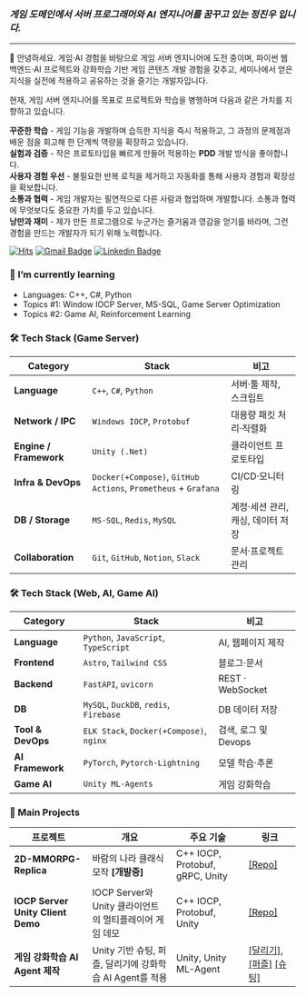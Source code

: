 ### _게임 도메인에서 서버 프로그래머와 AI 엔지니어를 꿈꾸고 있는 정진우 입니다._

---

👋 안녕하세요. 게임·AI 경험을 바탕으로 게임 서버 엔지니어에 도전 중이며, 파이썬 웹 백엔드‧AI 프로젝트와 강화학습 기반 게임 콘텐츠 개발 경험을 갖추고, 세미나에서 얻은 지식을 실전에 적용하고 공유하는 것을 즐기는 개발자입니다.


현재, 게임 서버 엔지니어를 목표로 프로젝트와 학습을 병행하며 다음과 같은 가치를 지향하고 있습니다.

**꾸준한 학습** - 게임 기능을 개발하며 습득한 지식을 즉시 적용하고, 그 과정의 문제점과 배운 점을 회고해 한 단계씩 역량을 확장하고 있습니다. <br/>
**실험과 검증** - 작은 프로토타입을 빠르게 만들어 적용하는 **PDD** 개발 방식을 좋아합니다. <br/>
**사용자 경험 우선** - 불필요한 반복 로직을 제거하고 자동화를 통해 사용자 경험과 확장성을 확보합니다. <br/>
**소통과 협력** - 게임 개발자는 필연적으로 다른 사람과 협업하며 개발합니다. 소통과 협력에 무엇보다도 중요한 가치를 두고 있습니다. <br/>
**낭만과 재미** - 제가 만든 프로그램으로 누군가는 즐거움과 영감을 얻기를 바라며, 그런 경험을 만드는 개발자가 되기 위해 노력합니다. <br/>

[![Hits](https://myhits.vercel.app/api/hit/https%3A%2F%2Fgithub.com%2Fwlsdn2749?color=green&label=Hits&size=small)](https://myhits.vercel.app)
[![Gmail Badge](https://img.shields.io/badge/-Gmail-d14836?style=flat-square&logo=Gmail&logoColor=white&link=mailto:jinwoo.jung.ai@gmail.com)](mailto:jinwoo.jung.ai@gmail.com)
[![Linkedin Badge](https://img.shields.io/badge/-LinkedIn-blue?style=flat-square&logo=Linkedin&logoColor=white&link=https://www.linkedin.com/in/serotina/)](https://www.linkedin.com/in/serotina/)
<!-- 개인 정보 -->
### 🌱 I’m currently learning
- Languages: C++, C#, Python
- Topics #1: Window IOCP Server, MS-SQL, Game Server Optimization
- Topics #2: Game AI, Reinforcement Learning


<!-- 기술 스택 Section -->

### 🛠️ Tech Stack (Game Server)
| Category | Stack | 비고 |
|-----------|-------|------|
| **Language** | `C++`, `C#`, `Python` | 서버‧툴 제작, 스크립트|
| **Network / IPC** | `Windows IOCP`, `Protobuf` | 대용량 패킷 처리·직렬화 |
| **Engine / Framework** | `Unity (.Net)` | 클라이언트 프로토타입 |
| **Infra & DevOps** | `Docker(+Compose)`, `GitHub Actions`, `Prometheus` + `Grafana` | CI/CD·모니터링 |
| **DB / Storage** | `MS-SQL`, `Redis`, `MySQL`| 계정·세션 관리, 캐싱, 데이터 저장 |
| **Collaboration** | `Git`, `GitHub`, `Notion`, `Slack` | 문서·프로젝트 관리 |


### 🛠️ Tech Stack (Web, AI, Game AI)
| Category | Stack | 비고 |
|-----------|-------|------|
| **Language** | `Python`, `JavaScript`, `TypeScript` | AI, 웹페이지 제작|
| **Frontend** | `Astro`, `Tailwind CSS` | 블로그·문서 |
| **Backend** | `FastAPI`, `uvicorn` | REST · WebSocket |
| **DB** | `MySQL`, `DuckDB`, `redis`, `Firebase` | DB 데이터 저장 |
| **Tool & DevOps** | `ELK Stack`, `Docker(+Compose)`, `nginx`| 검색, 로그 및 Devops |
| **AI Framework** | `PyTorch`, `Pytorch-Lightning` | 모델 학습·추론 |
| **Game AI** | `Unity ML-Agents` | 게임 강화학습 |



<!-- 프로젝트 Section -->
### 🌟 Main Projects
| 프로젝트 | 개요 | 주요 기술 | 링크 |
|---|----|-----------|------|
| **2D-MMORPG-Replica** | 바람의 나라 클래식 모작 **[개발중]** | C++ IOCP, Protobuf, gRPC, Unity | [[Repo]](https://github.com/wlsdn2749/2d-mmorpg-replica-server) |
| **IOCP Server Unity Client Demo** | IOCP Server와 Unity 클라이언트의 멀티플레이어 게임 데모 | C++ IOCP, Protobuf, Unity | [[Repo]](https://github.com/wlsdn2749/iocp-server-unity-client-demo) |
| **게임 강화학습 AI Agent 제작** | Unity 기반 슈팅, 퍼즐, 달리기에 강화학습 AI Agent를 적용 | Unity, Unity ML-Agent | [[달리기]](https://github.com/wlsdn2749/Kimchi-Run-AI), [[퍼즐]](https://github.com/wlsdn2749/unity-ml-agent-brickbreaker) [[슈팅]]() |

